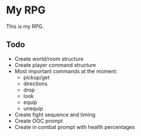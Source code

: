 # My RPG

This is my RPG.

## Todo

 * Create world/room structure
 * Create player command structure
 * Most important commands at the moment:
   * pickup/get
   * directions
   * drop
   * look
   * equip
   * unequip
 * Create fight sequence and timing
 * Create OOC prompt
 * Create in combat prompt with health percentages
